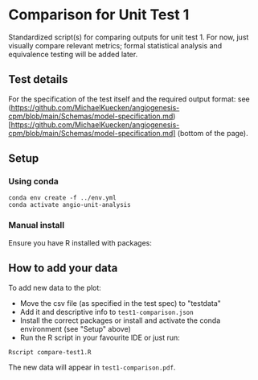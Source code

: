 # Comparison for Unit Test 1

Standardized script(s) for comparing outputs for unit test 1. For now, just visually
compare relevant metrics; formal statistical analysis and equivalence testing 
will be added later.



## Test details

For the specification of the test itself and the required output format: see 
(https://github.com/MichaelKuecken/angiogenesis-cpm/blob/main/Schemas/model-specification.md)[https://github.com/MichaelKuecken/angiogenesis-cpm/blob/main/Schemas/model-specification.md]
(bottom of the page).

## Setup

### Using conda

```
conda env create -f ../env.yml
conda activate angio-unit-analysis
```

### Manual install

Ensure you have R installed with packages:



## How to add your data

To add new data to the plot:

- Move the csv file (as specified in the test spec) to "testdata"
- Add it and descriptive info to `test1-comparison.json`
- Install the correct packages or install and activate the conda environment (see "Setup" above)
- Run the R script in your favourite IDE or just run:

```
Rscript compare-test1.R
```

The new data will appear in `test1-comparison.pdf`.
